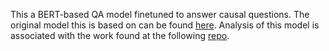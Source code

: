 This a BERT-based QA model finetuned to answer causal questions. The original model this is based on can be found [here](https://huggingface.co/deepset/bert-large-uncased-whole-word-masking-squad2).  Analysis of this model is associated with the work found at the following [repo](https://github.com/kstats/CausalQG).